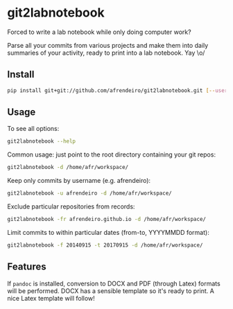 git2labnotebook
===============

Forced to write a lab notebook while only doing computer work?

Parse all your commits from various projects and make them into daily summaries of your activity, ready to print into a lab notebook. Yay \o/

## Install
```sh
pip install git+git://github.com/afrendeiro/git2labnotebook.git [--user]
```

## Usage

To see all options:
```sh
git2labnotebook --help
```

Common usage: just point to the root directory containing your git repos:
```sh
git2labnotebook -d /home/afr/workspace/
```

Keep only commits by username (e.g. afrendeiro):

```sh
git2labnotebook -u afrendeiro -d /home/afr/workspace/
```

Exclude particular repositories from records:
```sh
git2labnotebook -fr afrendeiro.github.io -d /home/afr/workspace/
```

Limit commits to within particular dates (from-to, YYYYMMDD format):
```sh
git2labnotebook -f 20140915 -t 20170915 -d /home/afr/workspace/

```

## Features
If `pandoc` is installed, conversion to DOCX and PDF (through Latex) formats will be performed.
DOCX has a sensible template so it's ready to print.
A nice Latex template will follow!
